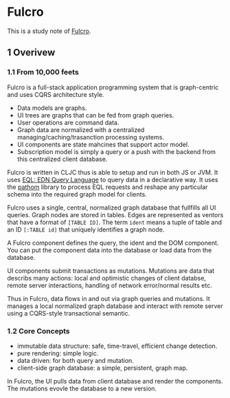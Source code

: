 # Fulcro

This is a study note of [Fulcro](https://book.fulcrologic.com/).

## 1 Overivew

### 1.1 From 10,000 feets

Fulcro is a full-stack application programming system that is graph-centric and uses CQRS architecture style.

- Data models are graphs.
- UI trees are graphs that can be fed from graph queries.
- User operations are command data.
- Graph data are normalized with a centralized managing/caching/trasanction processing systems.
- UI components are state mahcines that support actor model.
- Subscription model is simply a query or a push with the backend from this centralized client database.

Fulcro is written in CLJC thus is able to setup and run in both JS or JVM. It uses [EQL: EDN Query Language](https://edn-query-language.org/) to query data in a declarative way. It uses the [pathom](https://github.com/wilkerlucio/pathom) library to process EQL requests and reshape any particular schema into the required graph model for clients.

Fulcro uses a single, central, normalized graph database that fullfills all UI queries. Graph nodes are stored in tables. Edges are represented as ventors that have a format of `[TABLE ID]`. The term `ident` means a tuple of table and an ID `[:TABLE id]` that uniquely identifies a graph node.

A Fulcro component defines the query, the ident and the DOM component. You can put the component data into the database or load data from the database.

UI components submit transactions as mutations. Mutations are data that describs many actions: local and optimistic changes of client databse, remote server interactions, handling of network error/normal results etc.

Thus in Fulcro, data flows in and out via graph queries and mutations. It manages a local normalized graph database and interact with remote server using a CQRS-style transactional semantic.

### 1.2 Core Concepts

- immutable data structure: safe, time-travel, efficient change detection.
- pure rendering: simple logic.
- data driven: for both query and mutation.
- client-side graph database: a simple, persistent, graph map.

In Fulcro, the UI pulls data from client database and render the components. The mutations evovle the database to a new version.
